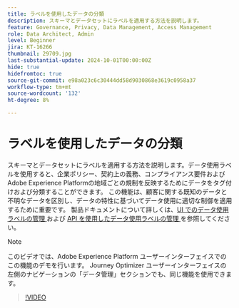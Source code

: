 ```yaml
---
title: ラベルを使用したデータの分類
description: スキーマとデータセットにラベルを適用する方法を説明します。
feature: Governance, Privacy, Data Management, Access Management
role: Data Architect, Admin
level: Beginner
jira: KT-16266
thumbnail: 29709.jpg
last-substantial-update: 2024-10-01T00:00:00Z
hide: true
hidefromtoc: true
source-git-commit: e98a023c6c30444dd58d9030868e3619c0958a37
workflow-type: tm+mt
source-wordcount: '132'
ht-degree: 8%

---
```


# ラベルを使用したデータの分類

スキーマとデータセットにラベルを適用する方法を説明します。データ使用ラベルを使用すると、企業ポリシー、契約上の義務、コンプライアンス要件およびAdobe Experience Platformの地域ごとの規制を反映するためにデータをタグ付けおよび分類することができます。 この機能は、顧客に関する既知のデータと不明なデータを区別し、データの特性に基づいてデータ使用に適切な制御を適用するために重要です。 製品ドキュメントについて詳しくは、[UI でのデータ使用ラベルの管理 ](https://experienceleague.adobe.com/docs/experience-platform/data-governance/labels/user-guide.html?lang=ja) および [API を使用したデータ使用ラベルの管理 ](https://experienceleague.adobe.com/docs/experience-platform/data-governance/labels/dataset-api.html) を参照してください。

>[!NOTE]
>
>このビデオでは、Adobe Experience Platform ユーザーインターフェイスでのこの機能のデモを行います。 Journey Optimizer ユーザーインターフェイスの左側のナビゲーションの「データ管理」セクションでも、同じ機能を使用できます。

>[!VIDEO](https://video.tv.adobe.com/v/29709?learn=on)
